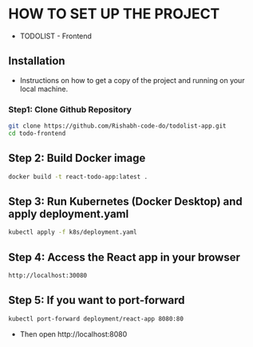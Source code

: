 # HOW TO SET UP THE PROJECT

- TODOLIST - Frontend

## Installation

- Instructions on how to get a copy of the project and running on your local machine.

### Step1: Clone Github Repository

```bash
git clone https://github.com/Rishabh-code-do/todolist-app.git
cd todo-frontend
```

## Step 2: Build Docker image

```bash
docker build -t react-todo-app:latest .
```

## Step 3: Run Kubernetes (Docker Desktop) and apply deployment.yaml

```bash
kubectl apply -f k8s/deployment.yaml
```

## Step 4: Access the React app in your browser

```bash
http://localhost:30080
```

## Step 5: If you want to port-forward

```bash
kubectl port-forward deployment/react-app 8080:80
```

- Then open http://localhost:8080

